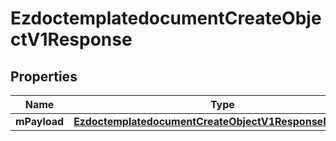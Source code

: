 
# EzdoctemplatedocumentCreateObjectV1Response

## Properties
| Name | Type | Description | Notes |
| ------------ | ------------- | ------------- | ------------- |
| **mPayload** | [**EzdoctemplatedocumentCreateObjectV1ResponseMPayload**](EzdoctemplatedocumentCreateObjectV1ResponseMPayload.md) |  |  |



